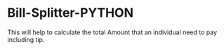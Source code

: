# Bill-Splitter-PYTHON

This will help to calculate the total Amount that an individual need to pay including tip.
